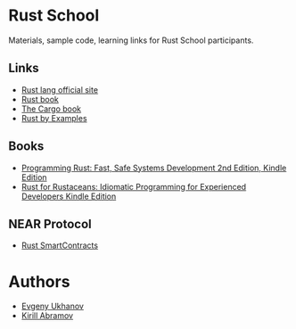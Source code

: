 # Rust School
Materials, sample code, learning links
for Rust School participants.

## Links
* [Rust lang official site](https://www.rust-lang.org/)
* [Rust book](https://doc.rust-lang.org/book/)
* [The Cargo book](https://doc.rust-lang.org/cargo/)
* [Rust by Examples](https://doc.rust-lang.org/rust-by-example/)

## Books
* [Programming Rust: Fast, Safe Systems Development 2nd Edition, Kindle Edition](https://www.amazon.com/Programming-Rust-Fast-Systems-Development-ebook/dp/B0979PWD4Z/ref=tmm_kin_swatch_0?_encoding=UTF8&qid=&sr=)
* [Rust for Rustaceans: Idiomatic Programming for Experienced Developers Kindle Edition](https://www.amazon.com/Rust-Rustaceans-Programming-Experienced-Developers-ebook/dp/B0957SWKBS/ref=pd_sim_1/140-3767010-0263131?pd_rd_w=xx634&pf_rd_p=6caf1c3a-a843-4189-8efc-81b67e85dc96&pf_rd_r=W5X5D60355JHYQYHG8RH&pd_rd_r=5a510d9c-a8b0-4f0a-8cd6-b430babf5384&pd_rd_wg=VuS41&pd_rd_i=B0957SWKBS&psc=1)

## NEAR Protocol
* [Rust SmartContracts](https://docs.near.org/docs/develop/contracts/rust/intro)

# Authors
* [Evgeny Ukhanov](https://github.com/mrLSD)
* [Kirill Abramov](https://github.com/sept-en)

